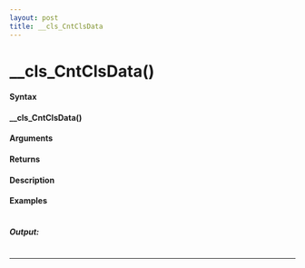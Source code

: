 ```yaml
---
layout: post
title: __cls_CntClsData
---
```


# __cls_CntClsData()


#### Syntax

#### __cls_CntClsData()

#### Arguments

#### Returns

#### Description

#### Examples

```

```

##### Output:

```

```

---